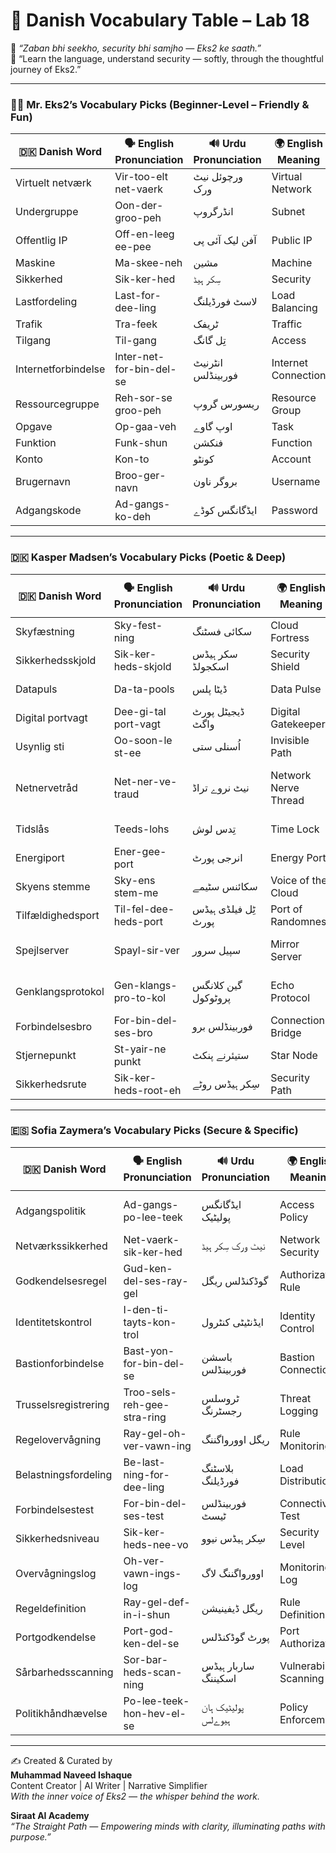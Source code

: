 # 📘 Danish Vocabulary Table – Lab 18  
🌿 *“Zaban bhi seekho, security bhi samjho — Eks2 ke saath.”*  
🌱 “Learn the language, understand security — softly, through the thoughtful journey of Eks2.”

---

### 👨‍💼 Mr. Eks2’s Vocabulary Picks (Beginner-Level – Friendly & Fun)

| 🇩🇰 Danish Word      | 🗣️ English Pronunciation | 🔊 Urdu Pronunciation | 🌍 English Meaning       | 🇵🇰 اردو مطلب         | 🇮🇳 Roman Hindi         |
|---------------------|--------------------------|------------------------|--------------------------|------------------------|-------------------------|
| Virtuelt netværk    | Vir-too-elt net-vaerk    | ورچوئل نیٹ ورک        | Virtual Network          | ورچوئل نیٹ ورک         | Kalpnik network         |
| Undergruppe         | Oon-der-groo-peh         | انڈرگروپ              | Subnet                   | ذیلی نیٹ ورک           | Sub-net                 |
| Offentlig IP        | Off-en-leeg ee-pee       | آفن لیک آئی پی        | Public IP                | عوامی آئی پی           | Saarvajanik IP          |
| Maskine             | Ma-skee-neh              | مشین                  | Machine                  | مشین                   | Mashin                  |
| Sikkerhed           | Sik-ker-hed              | سِکر ہیڈ              | Security                 | سیکیورٹی               | Suraksha                |
| Lastfordeling       | Last-for-dee-ling        | لاسٹ فورڈیلنگ         | Load Balancing           | بوجھ تقسیم             | Load santulan           |
| Trafik              | Tra-feek                 | ٹریفک                 | Traffic                  | ٹریفک                  | Traafik                 |
| Tilgang             | Til-gang                 | تِل گانگ               | Access                   | رسائی                  | Pahunch                 |
| Internetforbindelse | Inter-net-for-bin-del-se | انٹرنیٹ فوربینڈلس     | Internet Connection      | انٹرنیٹ کنکشن          | Internet sambandh       |
| Ressourcegruppe     | Reh-sor-se groo-peh      | ریسورس گروپ           | Resource Group           | وسائل کا گروپ          | Sansadhan samuh         |
| Opgave              | Op-gaa-veh               | اوپ گاوے              | Task                     | کام                    | Kaarya                  |
| Funktion            | Funk-shun                | فنکشن                 | Function                 | فنکشن                  | Karya                   |
| Konto               | Kon-to                   | کونٹو                 | Account                  | اکاؤنٹ                 | Khata                   |
| Brugernavn          | Broo-ger-navn            | بروگر ناون            | Username                 | صارف نام               | Upyogakarta naam        |
| Adgangskode         | Ad-gangs-ko-deh          | ایڈگانگس کوڈے         | Password                 | پاس ورڈ                | Password                |

---

### 🇩🇰 Kasper Madsen’s Vocabulary Picks (Poetic & Deep)

| 🇩🇰 Danish Word       | 🗣️ English Pronunciation | 🔊 Urdu Pronunciation | 🌍 English Meaning         | 🇵🇰 اردو مطلب         | 🇮🇳 Roman Hindi           |
|----------------------|--------------------------|------------------------|----------------------------|------------------------|---------------------------|
| Skyfæstning          | Sky-fest-ning            | سکائی فسٹنگ           | Cloud Fortress             | بادلوں کا قلعہ         | Baadal ka kila            |
| Sikkerhedsskjold     | Sik-ker-heds-skjold      | سکر ہیڈس اسکجولڈ     | Security Shield            | سیکیورٹی کی ڈھال        | Suraksha ki dhal          |
| Datapuls             | Da-ta-pools              | ڈیٹا پلس              | Data Pulse                 | ڈیٹا کی دھڑکن           | Data ki dhadkan           |
| Digital portvagt     | Dee-gi-tal port-vagt     | ڈیجیٹل پورٹ واگٹ      | Digital Gatekeeper         | ڈیجیٹل دربان           | Digital darbaan           |
| Usynlig sti          | Oo-soon-le st-ee         | اُسنلی ستی             | Invisible Path             | نظر نہ آنے والا راستہ | Adrishya raasta          |
| Netnervetråd         | Net-ner-ve-traud         | نیٹ نروے تراڈ         | Network Nerve Thread       | نیٹ ورک کا اعصابی تار   | Jaali tantra ki naadi     |
| Tidslås              | Teeds-lohs               | تِدس لوش              | Time Lock                  | وقت کی قید              | Samay taala               |
| Energiport           | Ener-gee-port             | انرجی پورٹ            | Energy Port                | توانائی کا دروازہ      | Urja dwaara              |
| Skyens stemme        | Sky-ens stem-me          | سکائنس سٹیمے          | Voice of the Cloud         | بادل کی آواز           | Baadal ki aawaaz          |
| Tilfældighedsport    | Til-fel-dee-heds-port    | ٹِل فیلڈی ہیڈس پورٹ   | Port of Randomness         | اتفاقی دروازہ          | Yadrichhik dwaar          |
| Spejlserver          | Spayl-sir-ver            | سپیل سرور             | Mirror Server              | عکس سرور               | Aaine waala server        |
| Genklangsprotokol    | Gen-klangs-pro-to-kol    | گین کلانگس پروٹوکول   | Echo Protocol              | بازگشت کا پروٹوکول      | Pratidhvani niyam         |
| Forbindelsesbro      | For-bin-del-ses-bro      | فوربینڈلس برو         | Connection Bridge          | کنیکشن پل              | Sambandh pul              |
| Stjernepunkt         | St-yair-ne punkt         | ستیئرنے پنکٹ         | Star Node                  | ستارہ نقطہ             | Sitaara bindu             |
| Sikkerhedsrute       | Sik-ker-heds-root-eh     | سِکر ہیڈس روٹے         | Security Path              | حفاظتی راستہ           | Suraksha path             |

---

### 🇪🇸 Sofia Zaymera’s Vocabulary Picks (Secure & Specific)

| 🇩🇰 Danish Word         | 🗣️ English Pronunciation | 🔊 Urdu Pronunciation | 🌍 English Meaning           | 🇵🇰 اردو مطلب           | 🇮🇳 Roman Hindi           |
|------------------------|--------------------------|------------------------|------------------------------|--------------------------|---------------------------|
| Adgangspolitik         | Ad-gangs-po-lee-teek     | ایڈگانگس پولیٹیک      | Access Policy                | رسائی کی پالیسی          | Pahunch neeti             |
| Netværkssikkerhed      | Net-vaerk-sik-ker-hed    | نیٹ ورک سِکر ہیڈ       | Network Security             | نیٹ ورک سیکیورٹی         | Network suraksha          |
| Godkendelsesregel      | Gud-ken-del-ses-ray-gel  | گوڈکنڈلس ریگل         | Authorization Rule           | اجازت کا اصول            | Anumati ka niyam          |
| Identitetskontrol      | I-den-ti-tayts-kon-trol  | ایڈنٹیٹی کنٹرول        | Identity Control             | شناختی کنٹرول            | Pehchaan niyantran        |
| Bastionforbindelse     | Bast-yon-for-bin-del-se  | باسشن فوربینڈلس       | Bastion Connection           | محفوظ لاگ اِن کنیکشن     | Surakshit login jod       |
| Trusselsregistrering   | Troo-sels-reh-gee-stra-ring | ٹروسلس رجسٹرنگ     | Threat Logging               | خطرے کی لاگنگ            | Sankat panjikaran         |
| Regelovervågning       | Ray-gel-oh-ver-vawn-ing  | ریگل اوورواگننگ        | Rule Monitoring              | اصول کی نگرانی           | Niyam dekhrak             |
| Belastningsfordeling   | Be-last-ning-for-dee-ling | بلاسٹنگ فورڈیلنگ     | Load Distribution            | بوجھ کی تقسیم            | Bhaari ka vitaran         |
| Forbindelsestest       | For-bin-del-ses-test     | فوربینڈلس ٹیسٹ         | Connectivity Test            | کنیکشن ٹیسٹ              | Sambandh parikshan        |
| Sikkerhedsniveau       | Sik-ker-heds-nee-vo      | سِکر ہیڈس نیوو         | Security Level               | سیکیورٹی کی سطح          | Suraksha star             |
| Overvågningslog        | Oh-ver-vawn-ings-log     | اوورواگننگ لاگ        | Monitoring Log               | نگرانی لاگ                | Nigrani log               |
| Regeldefinition        | Ray-gel-def-in-i-shun    | ریگل ڈیفینیشن         | Rule Definition              | اصول کی وضاحت            | Niyam vyakhya             |
| Portgodkendelse        | Port-god-ken-del-se      | پورٹ گوڈکنڈلس          | Port Authorization           | پورٹ کی اجازت            | Dwaar anumati             |
| Sårbarhedsscanning     | Sor-bar-heds-scan-ning   | ساربار ہیڈس اسکیننگ   | Vulnerability Scanning       | کمزوری کی اسکیننگ         | Kamzori janch             |
| Politikhåndhævelse     | Po-lee-teek-hon-hev-el-se| پولیٹیک ہان ہیوےلس     | Policy Enforcement           | پالیسی کا نفاذ           | Neeti ka palan            |

---

✍️ Created & Curated by  
**Muhammad Naveed Ishaque**  
Content Creator | AI Writer | Narrative Simplifier  
_With the inner voice of Eks2 — the whisper behind the work._  

**Siraat AI Academy**  
_“The Straight Path — Empowering minds with clarity, illuminating paths with purpose.”_
